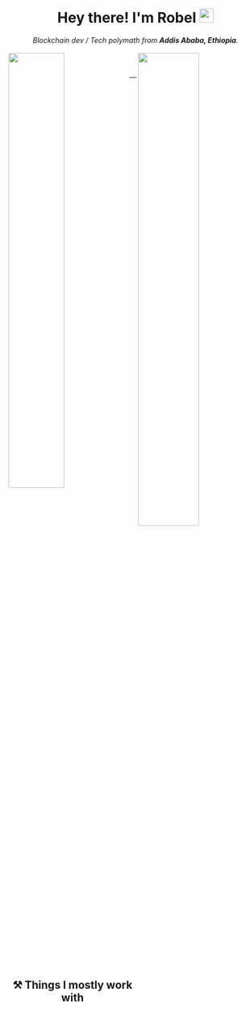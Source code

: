 <div align="center">
  <h1> Hey there! I'm Robel <img src="https://media.giphy.com/media/hvRJCLFzcasrR4ia7z/giphy.gif" width="28px" height="28px"> </h1>
  <i>Blockchain dev / Tech polymath from <b>Addis Ababa, Ethiopia</b>.</i>
</div>

<br/>

<!---
<div align="center" width=100%>
  <div>
  <img align="left" width="50%" src="https://github-readme-stats.vercel.app/api?username=Robel-Tam&theme=radical&hide=issues" />
  </div>
  <div>
    <img align="right" width="50%" src="https://github-readme-stats.vercel.app/api/top-langs/?username=Robel-Tam&layout=compact&theme=radical" />
  </div>
</div>
--->

<div>
  <div>
    <img align="left" width="47%" src="https://github-readme-stats.vercel.app/api?username=Robel-Tam&theme=radical&hide=issues"/>
    <img align="right" width="49%" src="https://github-readme-stats.vercel.app/api/top-langs/?username=Robel-Tam&layout=compact&theme=radical" />
  </div>
</div>
<br/><br/>
<hr>


<h2 align="center">⚒️ Things I mostly work with</h2>

<!---
[![Typing SVG](https://readme-typing-svg.demolab.com/?lines=First+line+of+text+)](https://git.io/typing-svg)
## Things I use a lot
<br/>
<img src="https://media.giphy.com/media/ch1Z4rUWBZBnO/giphy.gif" width="30%"></img>
</div>
<!---
 👋 Hi, I’m @Robel-Tam
👀 I’m interested in ...
🌱 I’m currently learning ...
- 💞️ I’m looking to collaborate on ...
- 📫 How to reach me ...
--->
<!---
Robel-Tam/Robel-Tam is a ✨ special ✨ repository because its `README.md` (this file) appears on your GitHub profile.
You can click the Preview link to take a look at your changes.
--->
